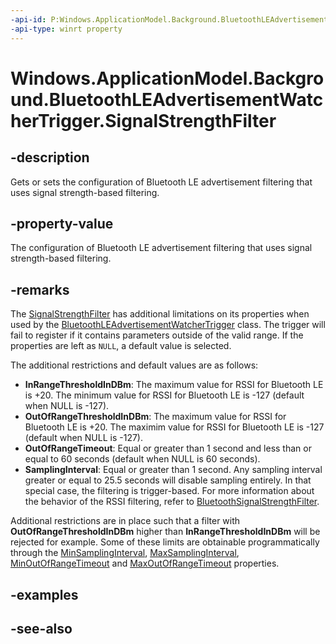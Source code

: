 ```yaml
---
-api-id: P:Windows.ApplicationModel.Background.BluetoothLEAdvertisementWatcherTrigger.SignalStrengthFilter
-api-type: winrt property
---
```


<!-- Property syntax
public Windows.Devices.Bluetooth.BluetoothSignalStrengthFilter SignalStrengthFilter { get;  set; }
-->

# Windows.ApplicationModel.Background.BluetoothLEAdvertisementWatcherTrigger.SignalStrengthFilter

## -description
Gets or sets the configuration of Bluetooth LE advertisement filtering that uses signal strength-based filtering.

## -property-value
The configuration of Bluetooth LE advertisement filtering that uses signal strength-based filtering.

## -remarks
The [SignalStrengthFilter](bluetoothleadvertisementwatchertrigger_signalstrengthfilter.md) has additional limitations on its properties when used by the [BluetoothLEAdvertisementWatcherTrigger](bluetoothleadvertisementwatchertrigger.md) class. The trigger will fail to register if it contains parameters outside of the valid range. If the properties are left as `NULL`, a default value is selected.


The additional restrictions and default values are as follows:

+ **InRangeThresholdInDBm**: The maximum value for RSSI for Bluetooth LE is +20. The minimum value for RSSI for Bluetooth LE is -127 (default when NULL is -127).
+ **OutOfRangeThresholdInDBm**: The maximum value for RSSI for Bluetooth LE is +20. The maximim value for RSSI for Bluetooth LE is -127 (default when NULL is -127).
+ **OutOfRangeTimeout**: Equal or greater than 1 second and less than or equal to 60 seconds (default when NULL is 60 seconds).
+ **SamplingInterval**: Equal or greater than 1 second. Any sampling interval greater or equal to 25.5 seconds will disable sampling entirely. In that special case, the filtering is trigger-based. For more information about the behavior of the RSSI filtering, refer to [BluetoothSignalStrengthFilter](../windows.devices.bluetooth/bluetoothsignalstrengthfilter.md).


Additional restrictions are in place such that a filter with **OutOfRangeThresholdInDBm** higher than **InRangeThresholdInDBm** will be rejected for example. Some of these limits are obtainable programmatically through the [MinSamplingInterval](bluetoothleadvertisementwatchertrigger_minsamplinginterval.md), [MaxSamplingInterval](bluetoothleadvertisementwatchertrigger_maxsamplinginterval.md), [MinOutOfRangeTimeout](bluetoothleadvertisementwatchertrigger_minoutofrangetimeout.md) and [MaxOutOfRangeTimeout](bluetoothleadvertisementwatchertrigger_maxoutofrangetimeout.md) properties.

## -examples

## -see-also
